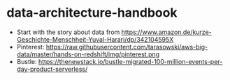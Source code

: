 # data-architecture-handbook


* Start with the story about data from https://www.amazon.de/kurze-Geschichte-Menschheit-Yuval-Harari/dp/342104595X
* Pinterest: https://raw.githubusercontent.com/tarasowski/aws-big-data/master/hands-on-redshift/img/pinterest.png
* Bustle: https://thenewstack.io/bustle-migrated-100-million-events-per-day-product-serverless/
